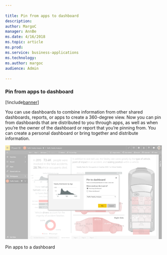 ```yaml
---

title: Pin from apps to dashboard
description: 
author: MargoC
manager: AnnBe
ms.date: 4/16/2018
ms.topic: article
ms.prod: 
ms.service: business-applications
ms.technology: 
ms.author: margoc
audience: Admin

---
```

### Pin from apps to dashboard

[!include[banner](../../includes/banner.md)]




You can use dashboards to combine information from other shared dashboards,
reports, or apps to create a 360-degree view. Now you can pin from dashboards
that are distributed to you through apps, as well as when you’re the owner of
the dashboard or report that you’re pinning from. You can create a personal
dashboard or bring together and distribute information.

![A screenshot showing how to pin apps to a dashboard](media/pin-from-apps-to-dashboard-1.png "A screenshot showing how to pin apps to a dashboard")

Pin apps to a dashboard


